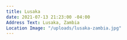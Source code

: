```yaml
---
title: Lusaka
date: 2021-07-13 21:23:00 -04:00
Address Text: Lusaka, Zambia
Location Image: "/uploads/lusaka-zambia.jpg"
---
```


